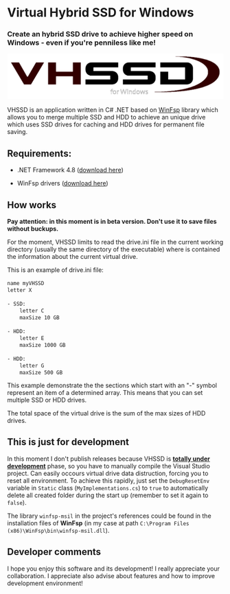 # Virtual Hybrid SSD for Windows

### Create an hybrid SSD drive to achieve higher speed on Windows - even if you're penniless like me!

![logo](assets/logo.png)

VHSSD is an application written in C# .NET based on [WinFsp](https://winfsp.dev/) library which allows you to merge multiple SSD and HDD to achieve an unique drive which uses SSD drives for caching and HDD drives for permanent file saving.

## Requirements:

- .NET Framework 4.8 ([download here](https://dotnet.microsoft.com/en-us/download/dotnet-framework/net48))

- WinFsp drivers ([download here](https://winfsp.dev/rel/))

## How works

**Pay attention: in this moment is in beta version. Don't use it to save files without buckups.**

For the moment, VHSSD limits to read the drive.ini file in the current working directory (usually the same directory of the executable) where is contained the information about the current virtual drive.

This is an example of drive.ini file:

```
name myVHSSD
letter X

- SSD:
    letter C
    maxSize 10 GB

- HDD:
    letter E
    maxSize 1000 GB

- HDD:
    letter G
    maxSize 500 GB
```

This example demonstrate the the sections which start with an "-" symbol represent an item of a determined array. This means that you can set multiple SSD or HDD drives.

The total space of the virtual drive is the sum of the max sizes of HDD drives.

## This is just for development

In this moment I don't publish releases because VHSSD is <u>**totally under development**</u> phase, so you have to manually compile the Visual Studio project. Can easily occours virtual drive data distruction, forcing you to reset all environment. To achieve this rapidly, just set the `DebugResetEnv` variable in `Static` class (`MyImplementations.cs`) to `true` to automatically delete all created folder during the start up (remember to set it again to `false`).

The library `winfsp-msil` in the project's references could be found in the installation files of **WinFsp** (in my case at path `C:\Program Files (x86)\WinFsp\bin\winfsp-msil.dll`).

## Developer comments

I hope you enjoy this software and its development! I really appreciate your collaboration. I appreciate also advise about features and how to improve development environment!
